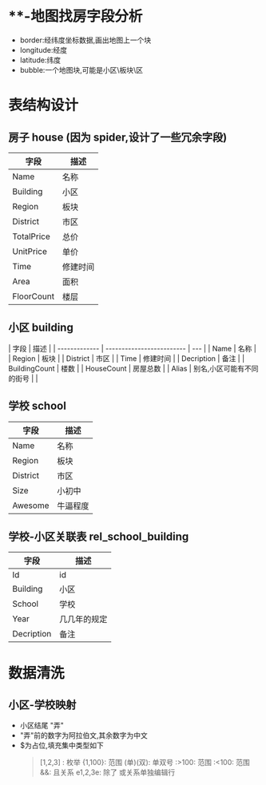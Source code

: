 # \*\*-地图找房字段分析

- border:经纬度坐标数据,画出地图上一个块
- longitude:经度
- latitude:纬度
- bubble:一个地图块,可能是小区\板块\区

# 表结构设计

## 房子 house (因为 spider,设计了一些冗余字段)

| 字段       | 描述     |
| ---------- | -------- |
| Name       | 名称     |
| Building   | 小区     |
| Region     | 板块     |
| District   | 市区     |
| TotalPrice | 总价     |
| UnitPrice  | 单价     |
| Time       | 修建时间 |
| Area       | 面积     |
| FloorCount | 楼层     |

## 小区 building

| 字段          | 描述                      |
| ------------- | ------------------------- | --- |
| Name          | 名称                      |
| Region        | 板块                      |
| District      | 市区                      |
| Time          | 修建时间                  |
| Decription    | 备注                      |
| BuildingCount | 楼数                      |
| HouseCount    | 房屋总数                  |
| Alias         | 别名,小区可能有不同的街号 |     |

## 学校 school

| 字段     | 描述     |
| -------- | -------- |
| Name     | 名称     |
| Region   | 板块     |
| District | 市区     |
| Size     | 小初中   |
| Awesome  | 牛逼程度 |

## 学校-小区关联表 rel_school_building

| 字段       | 描述         |
| ---------- | ------------ |
| Id         | id           |
| Building   | 小区         |
| School     | 学校         |
| Year       | 几几年的规定 |
| Decription | 备注         |

# 数据清洗

## 小区-学校映射

- 小区结尾 "弄"
- "弄"前的数字为阿拉伯文,其余数字为中文
- $为占位,填充集中类型如下
  > [1,2,3] : 枚举
  > {1,100}: 范围
  > (单)(双): 单双号
  > :>100: 范围
  > :<100: 范围
  > &&: 且关系
  > e1,2,3e: 除了
  > 或关系单独编辑行
